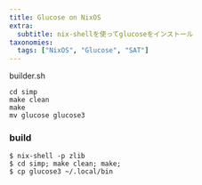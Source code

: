 ```yaml
---
title: Glucose on NixOS
extra:
  subtitle: nix-shellを使ってglucoseをインストール
taxonomies:
  tags: ["NixOS", "Glucose", "SAT"]
---
```

<script src="https://gitlab.com/satisfiability01/satisfiability01.gitlab.io/snippets/1726649.js"></script>


builder.sh

```
cd simp
make clean
make
mv glucose glucose3
```

### build

```
$ nix-shell -p zlib
$ cd simp; make clean; make;
$ cp glucose3 ~/.local/bin
```
